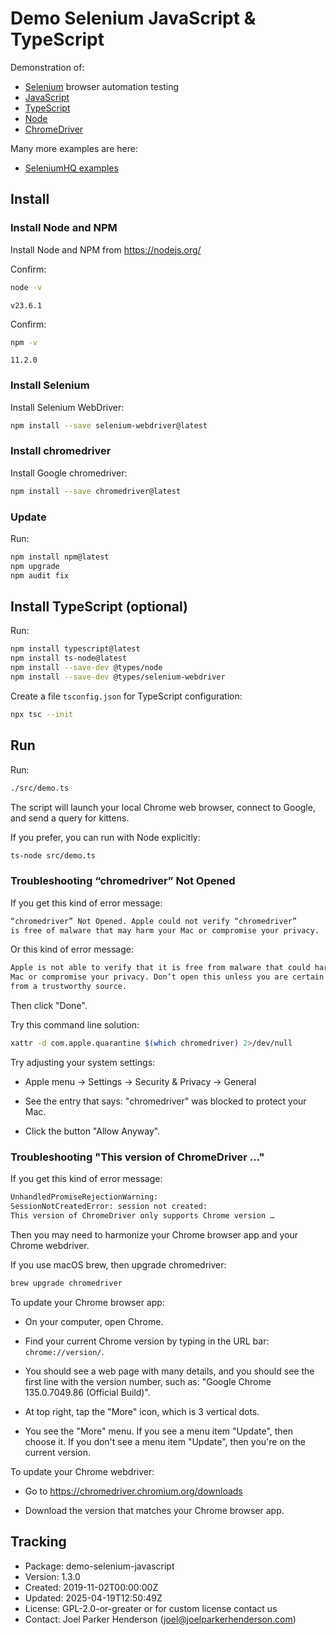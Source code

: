 # Demo Selenium JavaScript & TypeScript

Demonstration of:

* [Selenium](https://www.selenium.dev/) browser automation testing
* [JavaScript](https://en.wikipedia.org/wiki/JavaScript)
* [TypeScript](https://en.wikipedia.org/wiki/TypeScript)
* [Node](https://nodejs.org/)
* [ChromeDriver](https://developer.chrome.com/docs/chromedriver)

Many more examples are here:

* [SeleniumHQ examples](https://github.com/SeleniumHQ/seleniumhq.github.io/tree/trunk/examples)

## Install

### Install Node and NPM

Install Node and NPM from https://nodejs.org/

Confirm:

```sh
node -v
```

```stdout
v23.6.1
```

Confirm:

```sh
npm -v
```

```stdout
11.2.0
```

### Install Selenium

Install Selenium WebDriver:

```sh
npm install --save selenium-webdriver@latest
```

### Install chromedriver

Install Google chromedriver:

```sh
npm install --save chromedriver@latest  
```

### Update

Run:

```sh
npm install npm@latest
npm upgrade    
npm audit fix
```

## Install TypeScript (optional)

Run:

```sh
npm install typescript@latest 
npm install ts-node@latest
npm install --save-dev @types/node 
npm install --save-dev @types/selenium-webdriver
```

Create a file `tsconfig.json` for TypeScript configuration:

```sh
npx tsc --init
```

## Run

Run:

```sh
./src/demo.ts
```

The script will launch your local Chrome web browser,
connect to Google, and send a query for kittens.

If you prefer, you can run with Node explicitly:

```sh
ts-node src/demo.ts
```

### Troubleshooting “chromedriver” Not Opened 

If you get this kind of error message:

```txt
“chromedriver” Not Opened. Apple could not verify “chromedriver” 
is free of malware that may harm your Mac or compromise your privacy.
```

Or this kind of error message:

```txt
Apple is not able to verify that it is free from malware that could harm your
Mac or compromise your privacy. Don’t open this unless you are certain it is
from a trustworthy source.
```

Then click "Done".

Try this command line solution:

```sh
xattr -d com.apple.quarantine $(which chromedriver) 2>/dev/null
```

Try adjusting your system settings:

* Apple menu -> Settings -> Security & Privacy -> General

* See the entry that says: "chromedriver" was blocked to protect your Mac.

* Click the button "Allow Anyway".

### Troubleshooting "This version of ChromeDriver …"

If you get this kind of error message:

```txt
UnhandledPromiseRejectionWarning: 
SessionNotCreatedError: session not created: 
This version of ChromeDriver only supports Chrome version …
```

Then you may need to harmonize your Chrome browser app and your Chrome webdriver.

If you use macOS brew, then upgrade chromedriver:

```sh
brew upgrade chromedriver 
```

To update your Chrome browser app:

* On your computer, open Chrome.

* Find your current Chrome version by typing in the URL bar: `chrome://version/`.

* You should see a web page with many details, and you should see the first line with the version number, such as: "Google Chrome 135.0.7049.86 (Official Build)".

* At top right, tap the "More" icon, which is 3 vertical dots.

* You see the "More" menu. If you see a menu item "Update", then choose it. If you don't see a menu item "Update", then  you're on the current version.

To update your Chrome webdriver:

* Go to https://chromedriver.chromium.org/downloads

* Download the version that matches your Chrome browser app.


## Tracking

* Package: demo-selenium-javascript
* Version: 1.3.0
* Created: 2019-11-02T00:00:00Z
* Updated: 2025-04-19T12:50:49Z
* License: GPL-2.0-or-greater or for custom license contact us
* Contact: Joel Parker Henderson (joel@joelparkerhenderson.com)
